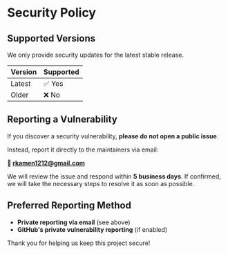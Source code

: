 # Security Policy

## Supported Versions

We only provide security updates for the latest stable release.

| Version | Supported          |
| ------- | ------------------ |
| Latest  | ✅ Yes              |
| Older   | ❌ No               |

## Reporting a Vulnerability

If you discover a security vulnerability, **please do not open a public issue**.

Instead, report it directly to the maintainers via email:

**📧 ‫rkamen1212@gmail.com‬**

We will review the issue and respond within **5 business days**. If confirmed, we will take the necessary steps to resolve it as soon as possible.

## Preferred Reporting Method

- **Private reporting via email** (see above)
- **GitHub's private vulnerability reporting** (if enabled)

Thank you for helping us keep this project secure!
